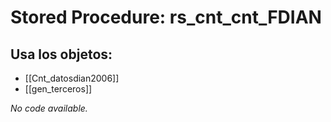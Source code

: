 # Stored Procedure: rs_cnt_cnt_FDIAN

## Usa los objetos:
- [[Cnt_datosdian2006]]
- [[gen_terceros]]

*No code available.*
